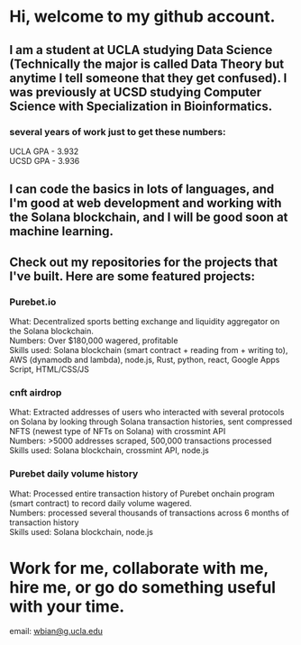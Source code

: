 # Hi, welcome to my github account.

## I am a student at UCLA studying Data Science (Technically the major is called Data Theory but anytime I tell someone that they get confused). I was previously at UCSD studying Computer Science with Specialization in Bioinformatics.

### several years of work just to get these numbers:
UCLA GPA - 3.932
<br>
UCSD GPA - 3.936
<br>

## I can code the basics in lots of languages, and I'm good at web development and working with the Solana blockchain, and I will be good soon at machine learning. 

## Check out my repositories for the projects that I've built. Here are some featured projects: 

### Purebet.io
What: Decentralized sports betting exchange and liquidity aggregator on the Solana blockchain. 
<br>
Numbers: Over $180,000 wagered, profitable
<br>
Skills used: Solana blockchain (smart contract + reading from + writing to), AWS (dynamodb and lambda), node.js, Rust, python, react, Google Apps Script, HTML/CSS/JS

### cnft airdrop
What: Extracted addresses of users who interacted with several protocols on Solana by looking through Solana transaction histories, sent compressed NFTS (newest type of NFTs on Solana) with crossmint API
<br>
Numbers: >5000 addresses scraped, 500,000 transactions processed
<br>
Skills used: Solana blockchain, crossmint API, node.js

### Purebet daily volume history
What: Processed entire transaction history of Purebet onchain program (smart contract) to record daily volume wagered. 
<br>
Numbers: processed several thousands of transactions across 6 months of transaction history
<br>
Skills used: Solana blockchain, node.js

# Work for me, collaborate with me, hire me, or go do something useful with your time.
email: wbian@g.ucla.edu
